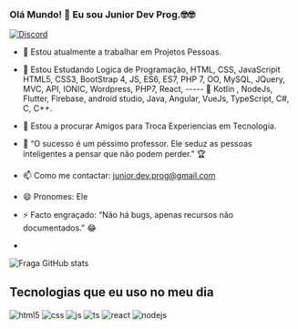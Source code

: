 ### Olá Mundo! 👋 Eu sou Junior Dev Prog.🤓🤓
   [![Discord](https://img.shields.io/badge/Discord-7289DA?style=for-the-badge&logo=discord&logoColor=white)](716397773435437056)
- 🔭 Estou atualmente a trabalhar em  Projetos Pessoas.
- 🌱 Estou  Estudando Logica de Programação, HTML, CSS, JavaScripit HTML5, CSS3, BootStrap 4, JS, ES6, ES7, PHP 7, OO, MySQL, JQuery, MVC, API, IONIC, Wordpress, PHP7, React, ----- 🌱 Kotlin , NodeJs, Flutter, Firebase, android studio, Java, Angular, VueJs, TypeScript, C#, C, C++.
- 👯 Estou a procurar Amigos para Troca Experiencias em Tecnologia.
- 🤔 “O sucesso é um péssimo professor. Ele seduz as pessoas inteligentes a pensar que não podem perder.” 🏆
- 📫 Como me contactar: junior.dev.prog@gmail.com
- 😄 Pronomes: Ele
- ⚡ Facto engraçado: “Não há bugs, apenas recursos não documentados.” 😂

- 
![Fraga GitHub stats](https://github-readme-stats.vercel.app/api?username=devfraga&show_icons=true&theme=dracula&count_private=true)

## Tecnologias que eu uso no meu dia

<div style="display: inline_block">
  <img align="center" alt="html5" src="https://img.shields.io/badge/HTML5-E34F26?style=for-the-badge&logo=html5&logoColor=white" />
  <img align="center" alt="css" src="https://img.shields.io/badge/CSS3-1572B6?style=for-the-badge&logo=css3&logoColor=white" />
  <img align="center" alt="js" src="https://img.shields.io/badge/JavaScript-F7DF1E?style=for-the-badge&logo=javascript&logoColor=black" />
  <img align="center" alt="ts" src="https://img.shields.io/badge/TypeScript-007ACC?style=for-the-badge&logo=typescript&logoColor=white" />
  <img align="center" alt="react" src="https://img.shields.io/badge/React-20232A?style=for-the-badge&logo=react&logoColor=61DAFB" />
  <img align="center" alt="nodejs" src="https://img.shields.io/badge/Node.js-43853D?style=for-the-badge&logo=node.js&logoColor=white" />
</div><br/>
